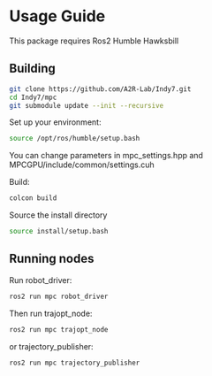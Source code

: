 # Usage Guide

This package requires Ros2 Humble Hawksbill 

## Building

```bash
git clone https://github.com/A2R-Lab/Indy7.git
cd Indy7/mpc
git submodule update --init --recursive
```

Set up your environment:
```bash
source /opt/ros/humble/setup.bash
```

You can change parameters in mpc_settings.hpp and MPCGPU/include/common/settings.cuh

Build:
```bash
colcon build
```

Source the install directory
```bash
source install/setup.bash
```

## Running nodes

Run robot_driver:
```bash
ros2 run mpc robot_driver
```

Then run trajopt_node:
```bash
ros2 run mpc trajopt_node
```

or trajectory_publisher:
```bash
ros2 run mpc trajectory_publisher
```

